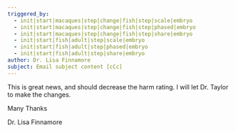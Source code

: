 ```yaml
---
triggered_by:
  - init|start|macaques|step|change|fish|step|scale|embryo
  - init|start|macaques|step|change|fish|step|phased|embryo
  - init|start|macaques|step|change|fish|step|share|embryo
  - init|start|fish|adult|step|scale|embryo
  - init|start|fish|adult|step|phased|embryo
  - init|start|fish|adult|step|share|embryo
author: Dr. Lisa Finnamore
subject: Email subject content [cCc]
---
```


This is great news, and should decrease the harm rating. I will let Dr. Taylor to make the changes.

Many Thanks

Dr. Lisa Finnamore

